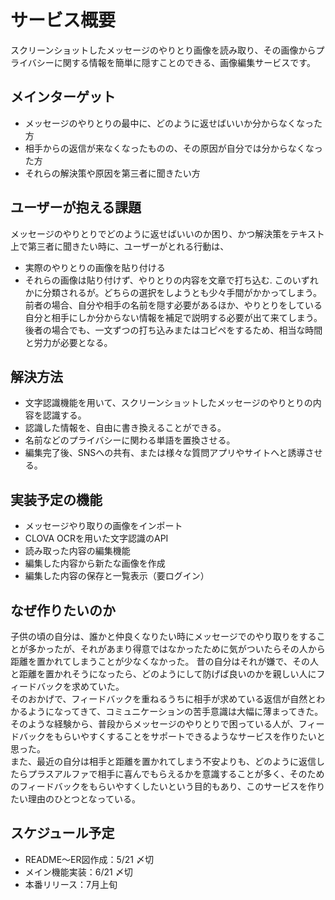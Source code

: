 # サービス概要
スクリーンショットしたメッセージのやりとり画像を読み取り、その画像からプライバシーに関する情報を簡単に隠すことのできる、画像編集サービスです。

## メインターゲット
- メッセージのやりとりの最中に、どのように返せばいいか分からなくなった方
- 相手からの返信が来なくなったものの、その原因が自分では分からなくなった方
- それらの解決策や原因を第三者に聞きたい方

## ユーザーが抱える課題
メッセージのやりとりでどのように返せばいいのか困り、かつ解決策をテキスト上で第三者に聞きたい時に、ユーザーがとれる行動は、
- 実際のやりとりの画像を貼り付ける
- それらの画像は貼り付けず、やりとりの内容を文章で打ち込む. 
このいずれかに分類されるが。どちらの選択をしようとも少々手間がかかってしまう。
前者の場合、自分や相手の名前を隠す必要があるほか、やりとりをしている自分と相手にしか分からない情報を補足で説明する必要が出て来てしまう。
後者の場合でも、一文ずつの打ち込みまたはコピペをするため、相当な時間と労力が必要となる。

## 解決方法
- 文字認識機能を用いて、スクリーンショットしたメッセージのやりとりの内容を認識する。
- 認識した情報を、自由に書き換えることができる。
- 名前などのプライバシーに関わる単語を置換させる。
- 編集完了後、SNSへの共有、または様々な質問アプリやサイトへと誘導させる。

## 実装予定の機能
- メッセージやり取りの画像をインポート
- CLOVA OCRを用いた文字認識のAPI
- 読み取った内容の編集機能
- 編集した内容から新たな画像を作成
- 編集した内容の保存と一覧表示（要ログイン）

## なぜ作りたいのか
子供の頃の自分は、誰かと仲良くなりたい時にメッセージでのやり取りをすることが多かったが、それがあまり得意ではなかったために気がついたらその人から距離を置かれてしまうことが少なくなかった。
昔の自分はそれが嫌で、その人と距離を置かれそうになったら、どのようにして防げば良いのかを親しい人にフィードバックを求めていた。  
そのおかげで、フィードバックを重ねるうちに相手が求めている返信が自然とわかるようになってきて、コミュニケーションの苦手意識は大幅に薄まってきた。  
そのような経験から、普段からメッセージのやりとりで困っている人が、フィードバックをもらいやすくすることをサポートできるようなサービスを作りたいと思った。  
また、最近の自分は相手と距離を置かれてしまう不安よりも、どのように返信したらプラスアルファで相手に喜んでもらえるかを意識することが多く、そのためのフィードバックをもらいやすくしたいという目的もあり、このサービスを作りたい理由のひとつとなっている。

## スケジュール予定
- README〜ER図作成：5/21 〆切
- メイン機能実装：6/21 〆切
- 本番リリース：7月上旬
